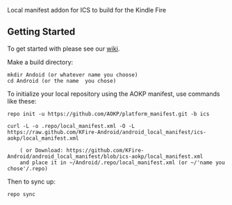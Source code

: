 Local manifest addon for ICS to build for the Kindle Fire

Getting Started
---------------

To get started with please see our [wiki](https://github.com/KFire-Android/android_local_manifest/wiki).

Make a build directory:

	mkdir Andoid (or whatever name you choose)
	cd Android (or the name  you chose)
	

To initialize your local repository using the AOKP manifest, use commands like these:

    repo init -u https://github.com/AOKP/platform_manifest.git -b ics
    
    curl -L -o .repo/local_manifest.xml -O -L https://raw.github.com/KFire-Android/android_local_manifest/ics-aokp/local_manifest.xml

    	( or Download: https://github.com/KFire-Android/android_local_manifest/blob/ics-aokp/local_manifest.xml
		and place it in ~/Android/.repo/local_manifest.xml (or ~/'name you chose'/.repo)

Then to sync up:

    repo sync

